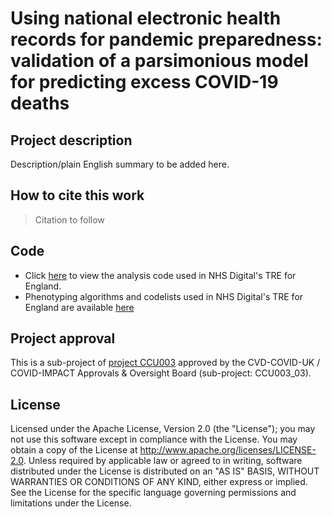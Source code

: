 # Using national electronic health records for pandemic preparedness: validation of a parsimonious model for predicting excess COVID-19 deaths

## Project description

Description/plain English summary to be added here.

## How to cite this work
> Citation to follow

## Code

* Click [here](https://github.com/BHFDSC/CCU003_03/tree/main/code) to view the analysis code used in NHS Digital's TRE for England.
* Phenotyping algorithms and codelists used in NHS Digital's TRE for England are available [here](https://github.com/BHFDSC/CCU003_03/tree/main/phenotypes)

## Project approval

This is a sub-project of [project CCU003](https://github.com/BHFDSC/CCU003) approved by the CVD-COVID-UK / COVID-IMPACT Approvals & Oversight Board (sub-project: CCU003_03).

## License

Licensed under the Apache License, Version 2.0 (the "License"); you may not use this software except in compliance with the License. You may obtain a copy of the License at http://www.apache.org/licenses/LICENSE-2.0. Unless required by applicable law or agreed to in writing, software distributed under the License is distributed on an "AS IS" BASIS, WITHOUT WARRANTIES OR CONDITIONS OF ANY KIND, either express or implied. See the License for the specific language governing permissions and limitations under the License.
